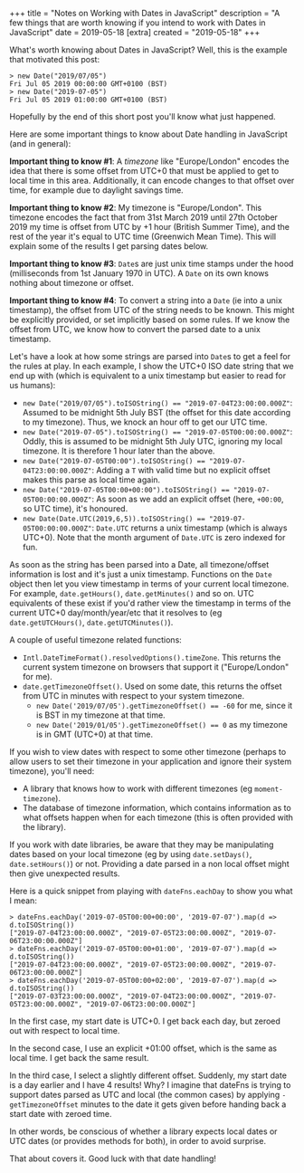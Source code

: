 +++
title = "Notes on Working with Dates in JavaScript"
description = "A few things that are worth knowing if you intend to work with Dates in JavaScript"
date = 2019-05-18
[extra]
created = "2019-05-18"
+++

What's worth knowing about Dates in JavaScript? Well, this is the example that motivated this post:

```
> new Date("2019/07/05")
Fri Jul 05 2019 00:00:00 GMT+0100 (BST)
> new Date("2019-07-05")
Fri Jul 05 2019 01:00:00 GMT+0100 (BST)
```

Hopefully by the end of this short post you'll know what just happened.

Here are some important things to know about Date handling in JavaScript (and in general):

**Important thing to know #1**: A _timezone_ like "Europe/London" encodes the idea that there is some offset from UTC+0 that must be applied to get to local time in this area. Additionally, it can encode changes to that offset over time, for example due to daylight savings time.

**Important thing to know #2**: My timezone is "Europe/London". This timezone encodes the fact that from 31st March 2019 until 27th October 2019 my time is offset from UTC by +1 hour (British Summer Time), and the rest of the year it's equal to UTC time (Greenwich Mean Time). This will explain some of the results I get parsing dates below.

**Important thing to know #3**: `Date`s are just unix time stamps under the hood (milliseconds from 1st January 1970 in UTC). A `Date` on its own knows nothing about timezone or offset.

**Important thing to know #4**: To convert a string into a `Date` (ie into a unix timestamp), the offset from UTC of the string needs to be known. This might be explicitly provided, or set implicitly based on some rules. If we know the offset from UTC, we know how to convert the parsed date to a unix timestamp.

Let's have a look at how some strings are parsed into `Date`s to get a feel for the rules at play. In each example, I show the UTC+0 ISO date string that we end up with (which is equivalent to a unix timestamp but easier to read for us humans):

- `new Date("2019/07/05").toISOString() == "2019-07-04T23:00:00.000Z"`: Assumed to be midnight 5th July BST (the offset for this date according to my timezone). Thus, we knock an hour off to get our UTC time.
- `new Date("2019-07-05").toISOString() == "2019-07-05T00:00:00.000Z"`: Oddly, this is assumed to be midnight 5th July UTC, ignoring my local timezone. It is therefore 1 hour later than the above.
- `new Date("2019-07-05T00:00").toISOString() == "2019-07-04T23:00:00.000Z"`: Adding a `T` with valid time but no explicit offset makes this parse as local time again.
- `new Date("2019-07-05T00:00+00:00").toISOString() == "2019-07-05T00:00:00.000Z"`: As soon as we add an explicit offset (here, `+00:00`, so UTC time), it's honoured.
- `new Date(Date.UTC(2019,6,5)).toISOString() == "2019-07-05T00:00:00.000Z"`: `Date.UTC` returns a unix timestamp (which is always UTC+0). Note that the month argument of `Date.UTC` is zero indexed for fun.

As soon as the string has been parsed into a Date, all timezone/offset information is lost and it's just a unix timestamp. Functions on the `Date` object then let you view timestamp in terms of your current local timezone. For example, `date.getHours()`, `date.getMinutes()` and so on. UTC equivalents of these exist if you'd rather view the timestamp in terms of the current UTC+0 day/month/year/etc that it resolves to (eg `date.getUTCHours()`, `date.getUTCMinutes()`).

A couple of useful timezone related functions:
- `Intl.DateTimeFormat().resolvedOptions().timeZone`. This returns the current system timezone on browsers that support it ("Europe/London" for me).
- `date.getTimezoneOffset()`. Used on some date, this returns the offset from UTC in minutes with respect to your system timezone.
  - `new Date('2019/07/05').getTimezoneOffset() == -60` for me, since it is BST in my timezone at that time.
  - `new Date('2019/01/05').getTimezoneOffset() == 0` as my timezone is in GMT (UTC+0) at that time.

If you wish to view dates with respect to some other timezone (perhaps to allow users to set their timezone in your application and ignore their system timezone), you'll need:
- A library that knows how to work with different timezones (eg `moment-timezone`).
- The database of timezone information, which contains information as to what offsets happen when for each timezone (this is often provided with the library).

If you work with date libraries, be aware that they may be manipulating dates based on your local timezone (eg by using `date.setDays()`, `date.setHours()`) or not. Providing a date parsed in a non local offset might then give unexpected results.

Here is a quick snippet from playing with `dateFns.eachDay` to show you what I mean:

```
> dateFns.eachDay('2019-07-05T00:00+00:00', '2019-07-07').map(d => d.toISOString())
["2019-07-04T23:00:00.000Z", "2019-07-05T23:00:00.000Z", "2019-07-06T23:00:00.000Z"]
> dateFns.eachDay('2019-07-05T00:00+01:00', '2019-07-07').map(d => d.toISOString())
["2019-07-04T23:00:00.000Z", "2019-07-05T23:00:00.000Z", "2019-07-06T23:00:00.000Z"]
> dateFns.eachDay('2019-07-05T00:00+02:00', '2019-07-07').map(d => d.toISOString())
["2019-07-03T23:00:00.000Z", "2019-07-04T23:00:00.000Z", "2019-07-05T23:00:00.000Z", "2019-07-06T23:00:00.000Z"]
```

In the first case, my start date is UTC+0. I get back each day, but zeroed out with respect to local time.

In the second case, I use an explicit +01:00 offset, which is the same as local time. I get back the same result.

In the third case, I select a slightly different offset. Suddenly, my start date is a day earlier and I have 4 results! Why? I imagine that dateFns is trying to support dates parsed as UTC and local (the common cases) by applying `-getTimezoneOffset` minutes to the date it gets given before handing back a start date with zeroed time.

In other words, be conscious of whether a library expects local dates or UTC dates (or provides methods for both), in order to avoid surprise.

That about covers it. Good luck with that date handling!
